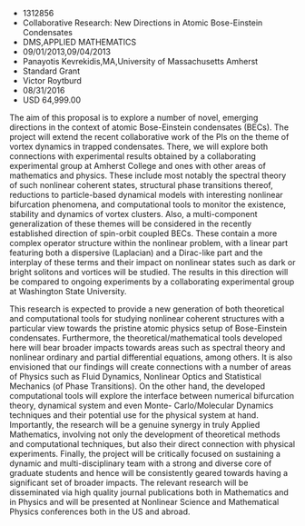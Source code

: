 
* 1312856
* Collaborative Research: New Directions in Atomic Bose-Einstein Condensates
* DMS,APPLIED MATHEMATICS
* 09/01/2013,09/04/2013
* Panayotis Kevrekidis,MA,University of Massachusetts Amherst
* Standard Grant
* Victor Roytburd
* 08/31/2016
* USD 64,999.00

The aim of this proposal is to explore a number of novel, emerging directions in
the context of atomic Bose-Einstein condensates (BECs). The project will extend
the recent collaborative work of the PIs on the theme of vortex dynamics in
trapped condensates. There, we will explore both connections with experimental
results obtained by a collaborating experimental group at Amherst College and
ones with other areas of mathematics and physics. These include most notably the
spectral theory of such nonlinear coherent states, structural phase transitions
thereof, reductions to particle-based dynamical models with interesting
nonlinear bifurcation phenomena, and computational tools to monitor the
existence, stability and dynamics of vortex clusters. Also, a multi-component
generalization of these themes will be considered in the recently established
direction of spin-orbit coupled BECs. These contain a more complex operator
structure within the nonlinear problem, with a linear part featuring both a
dispersive (Laplacian) and a Dirac-like part and the interplay of these terms
and their impact on nonlinear states such as dark or bright solitons and
vortices will be studied. The results in this direction will be compared to
ongoing experiments by a collaborating experimental group at Washington State
University.

This research is expected to provide a new generation of both theoretical and
computational tools for studying nonlinear coherent structures with a particular
view towards the pristine atomic physics setup of Bose-Einstein condensates.
Furthermore, the theoretical/mathematical tools developed here will bear broader
impacts towards areas such as spectral theory and nonlinear ordinary and partial
differential equations, among others. It is also envisioned that our findings
will create connections with a number of areas of Physics such as Fluid
Dynamics, Nonlinear Optics and Statistical Mechanics (of Phase Transitions). On
the other hand, the developed computational tools will explore the interface
between numerical bifurcation theory, dynamical system and even Monte-
Carlo/Molecular Dynamics techniques and their potential use for the physical
system at hand. Importantly, the research will be a genuine synergy in truly
Applied Mathematics, involving not only the development of theoretical methods
and computational techniques, but also their direct connection with physical
experiments. Finally, the project will be critically focused on sustaining a
dynamic and multi-disciplinary team with a strong and diverse core of graduate
students and hence will be consistently geared towards having a significant set
of broader impacts. The relevant research will be disseminated via high quality
journal publications both in Mathematics and in Physics and will be presented at
Nonlinear Science and Mathematical Physics conferences both in the US and
abroad.
